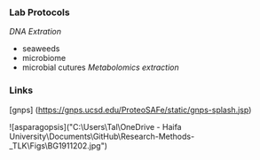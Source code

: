 ### **Lab Protocols**
*DNA Extration*
- seaweeds
- microbiome
- microbial cutures
*Metabolomics extraction*
### Links
[gnps] (https://gnps.ucsd.edu/ProteoSAFe/static/gnps-splash.jsp)

![asparagopsis]("C:\Users\Tal\OneDrive - Haifa University\Documents\GitHub\Research-Methods-_TLK\Figs\BG1911202.jpg")


